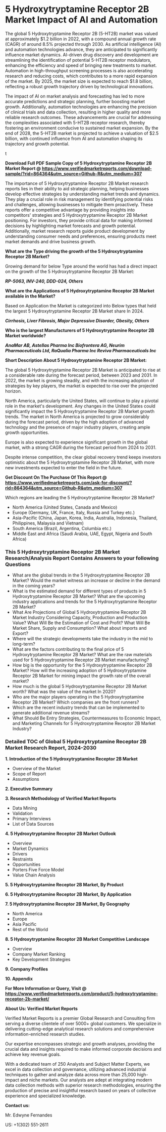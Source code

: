 <meta name="title" content="Global 5 Hydroxytryptamine Receptor 2B Market Impact of AI and Automation"><meta name="description" content="The global 5 Hydroxytryptamine Receptor 2B (5-HT2B) market was valued at approximately $1.2 billion in 2022, with a compound annual growth rate (CAGR) of around 8.5% p"><meta name="title" content="5 Hydroxytryptamine Receptor 2B Market Size, Share, Scope, Trends, Growth, Opportunities, Analysis, Forecast"><h1>5 Hydroxytryptamine Receptor 2B Market Impact of AI and Automation</h1><p>The global 5 Hydroxytryptamine Receptor 2B (5-HT2B) market was valued at approximately $1.2 billion in 2022, with a compound annual growth rate (CAGR) of around 8.5% projected through 2030. As artificial intelligence (AI) and automation technologies advance, they are anticipated to significantly influence market dynamics. AI-driven drug discovery and development are streamlining the identification of potential 5-HT2B receptor modulators, enhancing the efficiency and speed of bringing new treatments to market. Automation in high-throughput screening processes is also accelerating research and reducing costs, which contributes to a more rapid expansion of the market. By 2025, the market size is expected to reach $1.8 billion, reflecting a robust growth trajectory driven by technological innovations.</p><p>The impact of AI on market analysis and forecasting has led to more accurate predictions and strategic planning, further boosting market growth. Additionally, automation technologies are enhancing the precision of clinical trials and data collection, resulting in higher quality and more reliable research outcomes. These advancements are crucial for addressing the complexities associated with 5-HT2B receptor research, thereby fostering an environment conducive to sustained market expansion. By the end of 2028, the 5-HT2B market is projected to achieve a valuation of $2.5 billion, with continued influence from AI and automation shaping its trajectory and growth potential.</p>t</p><p id="" class=""><strong>Download Full PDF Sample Copy of 5 Hydroxytryptamine Receptor 2B Market Report @ <a href="https://www.verifiedmarketreports.com/download-sample/?rid=864364&utm_source=Github-R&utm_medium=307" target="_blank">https://www.verifiedmarketreports.com/download-sample/?rid=864364&utm_source=Github-R&utm_medium=307</a></strong></p><p>The importance of&nbsp;5 Hydroxytryptamine Receptor 2B Market research reports lies in their ability to aid strategic planning, helping businesses develop effective strategies by understanding market trends and dynamics. They play a crucial role in risk management by identifying potential risks and challenges, allowing businesses to mitigate them proactively. These reports offer a competitive advantage by providing insights into competitors' strategies and 5 Hydroxytryptamine Receptor 2B Market positioning. For investors, they provide critical data for making informed decisions by highlighting market forecasts and growth potential. Additionally, market research reports guide product development by understanding consumer needs and preferences, ensuring products meet market demands and drive business growth.</p><p><strong>What are the&nbsp;Type driving the growth of the 5 Hydroxytryptamine Receptor 2B Market?</strong></p><p id="" class="">Growing demand for below Type around the world has had a direct impact on the growth of the 5 Hydroxytryptamine Receptor 2B Market:</p><em><strong>RP-5063, INV-240, DDD-024, Others</strong></em></p><strong>What are the&nbsp;Applications&nbsp;of 5 Hydroxytryptamine Receptor 2B Market available in the Market?</strong></p><p id="" class="">Based on Application the Market is categorized into Below types that held the largest 5 Hydroxytryptamine Receptor 2B Market share In 2024.</p><em><strong>Cirrhosis, Liver Fibrosis, Major Depressive Disorder, Obesity, Others</strong></em></p><strong>Who is the largest Manufacturers of 5 Hydroxytryptamine Receptor 2B Market worldwide?</strong></p><p><em><strong>AnaMar AB, Astellas Pharma Inc Biofrontera AG, Neurim Pharmaceuticals Ltd, RaQualia Pharma Inc Reviva Pharmaceuticals Inc</strong></em></p><p id="" class=""><strong>Short Description About 5 Hydroxytryptamine Receptor 2B Market:</strong></p><p>The global 5 Hydroxytryptamine Receptor 2B Market is anticipated to rise at a considerable rate during the forecast period, between 2023 and 2031. In 2022, the market is growing steadily, and with the increasing adoption of strategies by key players, the market is expected to rise over the projected horizon.</p><p>North America, particularly the United States, will continue to play a pivotal role in the market's development. Any changes in the United States could significantly impact the 5 Hydroxytryptamine Receptor 2B Market growth trends. The market in North America is projected to grow considerably during the forecast period, driven by the high adoption of advanced technology and the presence of major industry players, creating ample growth opportunities.</p><p>Europe is also expected to experience significant growth in the global market, with a strong CAGR during the forecast period from 2024 to 2031.</p><p>Despite intense competition, the clear global recovery trend keeps investors optimistic about the 5 Hydroxytryptamine Receptor 2B Market, with more new investments expected to enter the field in the future.</p><p id="" class=""><strong>Get Discount On The Purchase Of This Report @ <a href="https://www.verifiedmarketreports.com/ask-for-discount/?rid=864364&utm_source=Github-R&utm_medium=307" target="_blank">https://www.verifiedmarketreports.com/ask-for-discount/?rid=864364&utm_source=Github-R&utm_medium=307</a></strong></p>Which regions are leading the 5 Hydroxytryptamine Receptor 2B Market?</p><ul><li>North America (United States, Canada and Mexico)</li><li>Europe (Germany, UK, France, Italy, Russia and Turkey etc.)</li><li>Asia-Pacific (China, Japan, Korea, India, Australia, Indonesia, Thailand, Philippines, Malaysia and Vietnam)</li><li>South America (Brazil, Argentina, Columbia etc.)</li><li>Middle East and Africa (Saudi Arabia, UAE, Egypt, Nigeria and South Africa)</li></ul><h3 id="" class="">This 5 Hydroxytryptamine Receptor 2B Market Research/Analysis Report Contains Answers to your following Questions</h3><ul><li>What are the global trends in the 5 Hydroxytryptamine Receptor 2B Market? Would the market witness an increase or decline in the demand in the coming years?</li><li>What is the estimated demand for different types of products in 5 Hydroxytryptamine Receptor 2B Market? What are the upcoming industry applications and trends for the 5 Hydroxytryptamine Receptor 2B Market?</li><li>What Are Projections of Global 5 Hydroxytryptamine Receptor 2B Market Industry Considering Capacity, Production and Production Value? What Will Be the Estimation of Cost and Profit? What Will Be Market Share, Supply and Consumption? What about imports and Export?</li><li>Where will the strategic developments take the industry in the mid to long-term?</li><li>What are the factors contributing to the final price of 5 Hydroxytryptamine Receptor 2B Market? What are the raw materials used for 5 Hydroxytryptamine Receptor 2B Market manufacturing?</li><li>How big is the opportunity for the 5 Hydroxytryptamine Receptor 2B Market? How will the increasing adoption of 5 Hydroxytryptamine Receptor 2B Market for mining impact the growth rate of the overall market?</li><li>How much is the global 5 Hydroxytryptamine Receptor 2B Market worth? What was the value of the market In 2020?</li><li>Who are the major players operating in the 5 Hydroxytryptamine Receptor 2B Market? Which companies are the front runners?</li><li>Which are the recent industry trends that can be implemented to generate additional revenue streams?</li><li>What Should Be Entry Strategies, Countermeasures to Economic Impact, and Marketing Channels for 5 Hydroxytryptamine Receptor 2B Market Industry?</li></ul><h3 id="" class="">Detailed TOC of Global 5 Hydroxytryptamine Receptor 2B Market Research Report, 2024-2030</h3><p id="" class=""><strong>1. Introduction of the 5 Hydroxytryptamine Receptor 2B Market</strong></p><ul><li>Overview of the Market</li><li>Scope of Report</li><li>Assumptions</li></ul><p id="" class=""><strong>2. Executive Summary</strong></p><p id="" class=""><strong>3. Research Methodology of Verified Market Reports</strong></p><ul><li>Data Mining</li><li>Validation</li><li>Primary Interviews</li><li>List of Data Sources</li></ul><p id="" class=""><strong>4. 5 Hydroxytryptamine Receptor 2B Market Outlook</strong></p><ul><li>Overview</li><li>Market Dynamics</li><li>Drivers</li><li>Restraints</li><li>Opportunities</li><li>Porters Five Force Model</li><li>Value Chain Analysis</li></ul><p id="" class=""><strong>5. 5 Hydroxytryptamine Receptor 2B Market, By Product</strong></p><p id="" class=""><strong>6. 5 Hydroxytryptamine Receptor 2B Market, By Application</strong></p><p id="" class=""><strong>7. 5 Hydroxytryptamine Receptor 2B Market, By Geography</strong></p><ul><li>North America</li><li>Europe</li><li>Asia Pacific</li><li>Rest of the World</li></ul><p id="" class=""><strong>8. 5 Hydroxytryptamine Receptor 2B Market Competitive Landscape</strong></p><ul><li>Overview</li><li>Company Market Ranking</li><li>Key Development Strategies</li></ul><p id="" class=""><strong>9. Company Profiles</strong></p><p id="" class=""><strong>10. Appendix</strong></p><p id="" class=""><strong>For More Information or Query, Visit @ <a href="https://www.verifiedmarketreports.com/product/5-hydroxytryptamine-receptor-2b-market/" target="_blank">https://www.verifiedmarketreports.com/product/5-hydroxytryptamine-receptor-2b-market/</a></strong></p><p id="" class=""><strong>About Us: Verified Market Reports</strong></p><p id="" class="">Verified Market Reports is a premier Global Research and Consulting firm serving a diverse clientele of over 5000+ global customers. We specialize in delivering cutting-edge analytical research solutions and comprehensive information-enriched research studies.</p><p id="" class="">Our expertise encompasses strategic and growth analyses, providing the crucial data and insights required to make informed corporate decisions and achieve key revenue goals.</p><p id="" class="">With a dedicated team of 250 Analysts and Subject Matter Experts, we excel in data collection and governance, utilizing advanced industrial techniques to gather and analyze data across more than 25,000 high-impact and niche markets. Our analysts are adept at integrating modern data collection methods with superior research methodologies, ensuring the production of precise and insightful research based on years of collective experience and specialized knowledge.</p><p id="" class=""><strong>Contact us:</strong></p><p id="" class="">Mr. Edwyne Fernandes</p><p id="" class="">US: +1(302) 551-2611</p>
